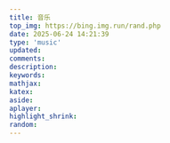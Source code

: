 ```yaml
---
title: 音乐
top_img: https://bing.img.run/rand.php
date: 2025-06-24 14:21:39
type: 'music'
updated:
comments:
description:
keywords:
mathjax:
katex:
aside:
aplayer:
highlight_shrink:
random:
---
```

